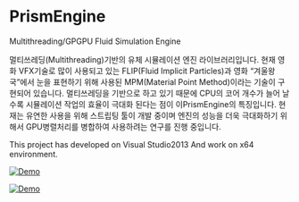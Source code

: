 # PrismEngine
Multithreading/GPGPU Fluid Simulation Engine

멀티쓰레딩(Multithreading)기반의 유체 시뮬레이션 엔진 라이브러리입니다. 현재 영화 VFX기술로 많이 사용되고 있는 FLIP(Fluid Implicit Particles)과 영화 “겨울왕국”에서 눈을 표현하기 위해 사용된 MPM(Material Point Method)이라는 기술이 구현되어 있습니다. 멀티쓰레딩을 기반으로 하고 있기 때문에 CPU의 코어 개수가 늘어 날수록 시뮬레이션 작업의 효율이 극대화 된다는 점이 이PrismEngine의 특징입니다. 현재는 유연한 사용을 위해 스트립팅 툴이 개발 중이며 엔진의 성능을 더욱 극대화하기 위해서 GPU병렬처리를 병합하여 사용하려는 연구를 진행 중입니다. 


This project has developed on Visual Studio2013
And work on x64 environment.

[![Demo](http://img.youtube.com/vi/G-UZyNirYoo/0.jpg)](http://www.youtube.com/watch?v=G-UZyNirYoo)

[![Demo](http://img.youtube.com/vi/oba0bQzCNZ8/0.jpg)](http://www.youtube.com/watch?v=oba0bQzCNZ8)

